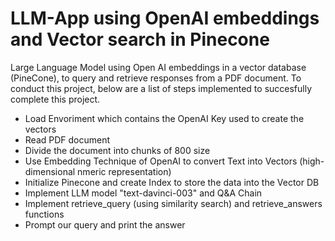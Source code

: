 # LLM-App using OpenAI embeddings and Vector search in Pinecone
Large Language Model using Open AI embeddings in a vector database (PineCone), to query and retrieve responses from a PDF document.
To conduct this project, below are a list of steps implemented to succesfully complete this project.
- Load Envoriment which contains the OpenAI Key used to create the vectors
- Read PDF document
- Divide the document into chunks of 800 size
- Use Embedding Technique of OpenAI to convert Text into Vectors (high-dimensional nmeric representation)
- Initialize Pinecone and create Index to store the data into the Vector DB
- Implement LLM model "text-davinci-003" and Q&A Chain
- Implement retrieve_query (using similarity search) and retrieve_answers functions
- Prompt our query and print the answer
